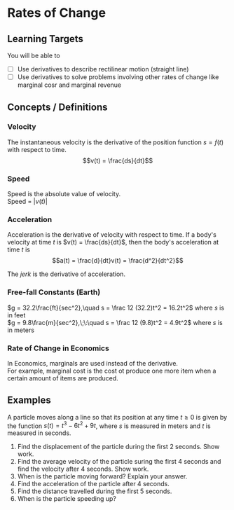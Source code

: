 # Rates of Change

## Learning Targets

You will be able to
- [ ] Use derivatives to describe rectilinear motion (straight line)
- [ ] Use derivatives to solve problems involving other rates of change like marginal cosr and marginal revenue

## Concepts / Definitions

### Velocity
The instantaneous velocity is the derivative of the position function $s = f(t)$
with respect to time.
$$v(t) = \frac{ds}{dt}$$

### Speed
Speed is the absolute value of velocity.<br>
Speed = $|v(t)|$

### Acceleration
Acceleration is the derivative of velocity with respect to time. If a body's velocity at time $t$ is $v(t) = \frac{ds}{dt}$, then the body's acceleration at time $t$ is
$$a(t) = \frac{d}{dt}v(t) = \frac{d^2}{dt^2}$$

The _jerk_ is the derivative of acceleration.

### Free-fall Constants (Earth)
$g = 32.2\frac{ft}{sec^2},\quad s = \frac 12 (32.2)t^2 = 16.2t^2$ where $s$ is in feet<br>
$g = 9.8\frac{m}{sec^2},\;\:\quad s = \frac 12 (9.8)t^2 = 4.9t^2$ where $s$ is in meters

### Rate of Change in Economics
In Economics, marginals are used instead of the derivative.<br>
For example, marginal cost is the cost ot produce one more item when a certain amount of items are produced.

## Examples

A particle moves along a line so that its position at any time $t \geq 0$ is given by the function $s(t) = t^3 -6t^2 + 9t$, where $s$ is measured in meters and $t$ is measured in seconds.

  1. Find the displacement of the particle during the first 2 seconds. Show work.
  2. Find the average velocity of the particle suring the first 4 seconds and find the velocity after 4 seconds. Show work.
  3. When is the particle moving forward? Explain your answer.
  4. Find the acceleration of the particle after 4 seconds.
  5. Find the distance travelled during the first 5 seconds.
  6. When is the particle speeding up?
